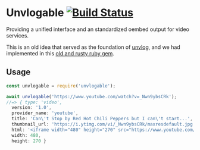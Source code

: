 # Unvlogable [![Build Status](https://dev.azure.com/mamuso/mamuso/_apis/build/status/unvlogable?branchName=master)](https://dev.azure.com/mamuso/mamuso/_build/latest?definitionId=2&branchName=master)

Providing a unified interface and an standardized oembed output for video services.

This is an old idea that served as the foundation of [unvlog](http://unvlog.com), and we had implemented in this [old and rusty ruby gem](https://github.com/mamuso/acts_as_unvlogable).

## Usage

```javascript
const unvlogable = require('unvlogable');

await unvlogable('https://www.youtube.com/watch?v=_Nwn9ybsCRk');
//=> { type: 'video',
  version: '1.0',
  provider_name: 'youtube',
  title: 'Can\'t Stop by Red Hot Chili Peppers but I can\'t start...',
  thumbnail_url: 'https://i.ytimg.com/vi/_Nwn9ybsCRk/maxresdefault.jpg',
  html: '<iframe width="480" height="270" src="https://www.youtube.com/embed/_Nwn9ybsCRk?feature=oembed" frameborder="0" allow="accelerometer; autoplay; encrypted-media; gyroscope; picture-in-picture" allowfullscreen></iframe>',
  width: 480,
  height: 270 }
```
